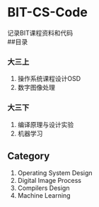 BIT-CS-Code
==  
记录BIT课程资料和代码  
##目录

### 大三上
1. 操作系统课程设计OSD
2. 数字图像处理

### 大三下
1. 编译原理与设计实验
2. 机器学习


## Category
1. Operating System Design
2. Digital Image Process
3. Compilers Design
4. Machine Learning
 
